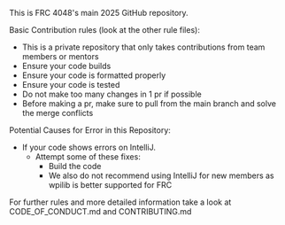 This is FRC 4048's main 2025 GitHub repository.

Basic Contribution rules (look at the other rule files):
* This is a private repository that only takes contributions from team members or mentors
* Ensure your code builds
* Ensure your code is formatted properly
* Ensure your code is tested
* Do not make too many changes in 1 pr if possible
* Before making a pr, make sure to pull from the main branch and solve the merge conflicts

Potential Causes for Error in this Repository:
* If your code shows errors on IntelliJ.
    * Attempt some of these fixes:
        * Build the code
        * We also do not recommend using IntelliJ for new members as wpilib is better supported for FRC

For further rules and more detailed information take a look at CODE_OF_CONDUCT.md and CONTRIBUTING.md





